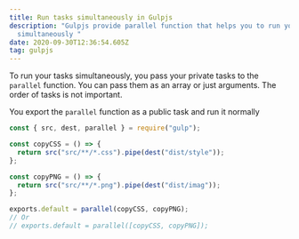 ```yaml
---
title: Run tasks simultaneously in Gulpjs
description: "Gulpjs provide parallel function that helps you to run your tasks
  simultaneously "
date: 2020-09-30T12:36:54.605Z
tag: gulpjs
---
```

To run your tasks simultaneously, you pass your private tasks to the `parallel` function. You can pass them as an array or just arguments. The order of tasks is not important. 

You export the `parallel` function as a public task and run it normally

```javascript
const { src, dest, parallel } = require("gulp");

const copyCSS = () => {
  return src("src/**/*.css").pipe(dest("dist/style"));
};

const copyPNG = () => {
  return src("src/**/*.png").pipe(dest("dist/imag"));
};

exports.default = parallel(copyCSS, copyPNG);
// Or
// exports.default = parallel([copyCSS, copyPNG]);

```